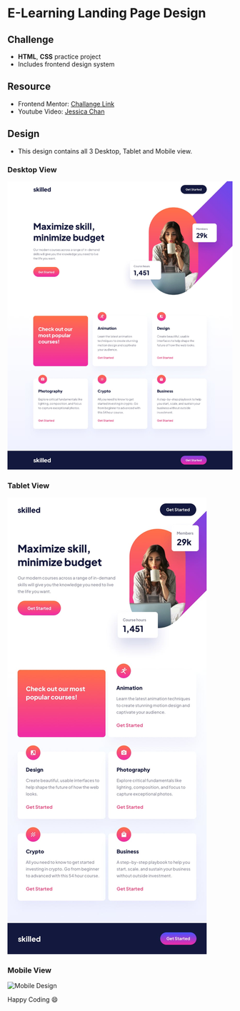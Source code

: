 # E-Learning Landing Page Design

## Challenge
- **HTML**, **CSS** practice project
- Includes frontend design system

## Resource
- Frontend Mentor: [Challange Link](https://www.frontendmentor.io/challenges/skilled-elearning-landing-page-S1ObDrZ8q)
- Youtube Video: [Jessica Chan](https://www.youtube.com/watch?v=nl9VlTA-AfE)

## Design
- This design contains all 3 Desktop, Tablet and Mobile view.

### Desktop View

![Desktop Design](https://raw.githubusercontent.com/HafizulHaque/e-learning-landing-page/main/design/design-desktop.jpg)

### Tablet View

![Tablet Design](https://raw.githubusercontent.com/HafizulHaque/e-learning-landing-page/main/design/design-tablet.jpg)

### Mobile View

![Mobile Design](https://raw.githubusercontent.com/HafizulHaque/e-learning-landing-page/main/design/mobile-.jpg)



Happy Coding :smile:
